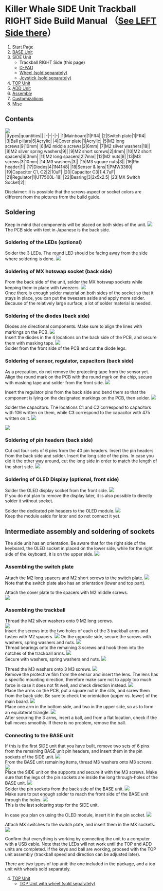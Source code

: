# Killer Whale SIDE Unit Trackball RIGHT Side Build Manual （[See LEFT Side there](../leftside/3_SIDE_TRACKBALL.md)）

1. [Start Page](../README_EN.md)
2. [BASE Unit](../rightside/2_BASE.md)
3. SIDE Unit
   - Trackball RIGHT Side (this page)
   - [D-PAD](../rightside/3_SIDE_DPAD.md)
   - [Wheel (sold separately)](../rightside/3_SIDE_WHEEL.md)
   - [Joystick (sold separately)](../rightside/3_SIDE_JOYSTICK.md)
4. [TOP Unit](../rightside/4_TOP.md)
5. [ADD Unit](../rightside/5_ADD.md)
6. [Assembly](../rightside/6_ASSEMBLE.md)
7. [Customizations](../rightside/7_CUSTOM.md)
8. [Misc](../rightside/8_MISC.md)

## Contents
![](../img/trackball/IMG_5057.jpg)    
||types|quantities||
|-|-|-|-|
|1|Mainboard|1|FR4|
|2|Switch plate|1|FR4|
|3|Ball pillars|6|Acrylic|
|4|Cover plate|1|Acrylic|
|5|M2 long screws|9|10mm|
|6|M2 middle screws|2|6mm|
|7|M2 silver washers|18||
|8|M2 silver spring washers|9||
|9|M2 short screws|2|4mm|
|10|M2 short spacers|6|3mm|
|11|M2 long spacers|2|7mm|
|12|M2 nuts|9|
|13|M3 screws|3|10mm|
|14|M3 washers|3||
|15|M3 square nuts|3||
|16|Pin header|1||
|17|Diodes|4|1N4148|
|18|Sensor & lens|1|PMW3360|
|19|Capacitor C1, C2|2|10uF|
|20|Capacitor C3|1|4.7uF|
|21|Regulator|1|UT7500L-18|
|22|Bearing|3|2x5x2.5|
|23|MX Switch Socket|2||

Disclaimer: it is possible that the screws aspect or socket colors are different from the pictures from the build guide.



## Soldering
Keep in mind that components will be placed on both sides of the unit.
![](../img/trackball/IMG_5060.jpg)  
The PCB side with text in Japanese is the back side.
### Soldering of the LEDs (optional)  
Solder the 3 LEDs. The round LED should be facing away from the side where soldering is done.
![](../img/trackball/IMG_5063.jpg)  


### Soldering of MX hotswap socket (back side)
From the back side of the unit, solder the MX hotswap sockets while keeping them in place with tweezers.
![](../img/trackball/IMG_6009.jpg)  
Once there is enough solder material on both sides of the socket so that it stays in place, you can put the tweezers aside and apply more solder.
Because of the relatively large surface, a lot of solder material is needed.

### Soldering of the diodes (back side)
Diodes are directional components. Make sure to align the lines with markings on the PCB.
![](../img/trackball/IMG_6012.jpg)  
Insert the diodes in the 4 locations on the back side of the PCB, and secure them with masking tape.
![](../img/trackball/IMG_6016.jpg)  
Solder from the front side of the PCB and cut the diode legs.

### Soldering of sensor, regulator, capacitors (back side)
As a precaution, do not remove the protecting tape from the sensor yet.
Align the round mark on the PCB with the round mark on the chip, secure with masking tape and solder from the front side.
![](../img/trackball/IMG_5084.jpg)  

Insert the regulator pins from the back side and bend them so that the component is lying on the designated markings on the PCB, then solder.
![](../img/trackball/IMG_5091.jpg)  

Solder the capacitors. The locations C1 and C2 correspond to capacitors with 106 written on them, while C3 correspond to the capacitor with 475 written on it.
![](../img/trackball/IMG_7074.jpg)  
 
![](../img/trackball/IMG_5096.jpg)  


### Soldering of pin headers (back side)
Cut out four sets of 6 pins from the 40 pin headers. Insert the pin headers from the back side and solder.
Insert the long side of the pins. In case you did it the other way around, cut the long side in order to match the length of the short side.
![](../img/trackball/IMG_5107.jpg)  

### Soldering of OLED Display (optional, front side)
Solder the OLED display socket from the front side.
![](../img/trackball/IMG_5109.jpg)  
If you do not plan to remove the display later, it is also possible to directly solder it without socket.

Solder the dedicated pin headers to the OLED module.
![](../img/trackball/IMG_5116.jpg)  
Keep the module aside for later and do not connect it yet.

## Intermediate assembly and soldering of sockets
The side unit has an orientation. Be aware that for the right side of the keyboard, the OLED socket in placed on the lower side, while for the right side of the keyboard, it is on the upper side.
![](../img/trackball/IMG_5117.jpg)  

### Assembling the switch plate
Attach the M2 long spacers and M2 short screws to the switch plate.
![](../img/trackball/IMG_5126.jpg)  
Note that the switch plate also has an orientation (lower and top part).
  
Attach the cover plate to the spacers with M2 middle screws.  
![](../img/trackball/IMG_5127.jpg)  

### Assembling the trackball

Thread the M2 silver washers onto 9 M2 long screws.  
![](../img/trackball/IMG_5130.jpg)  
Insert the screws into the two holes of each of the 3 trackball arms and fasten with M2 spacers. 
![](../img/trackball/IMG_5134.jpg)
On the opposite side, secure the screws with washers, spring washers and nuts.
![](../img/trackball/IMG_5137.jpg)  
Thread bearings onto the remaining 3 screws and hook them into the notches of the trackball arms.
![](../img/trackball/IMG_5142.jpg)  
Secure with washers, spring washers and nuts.
![](../img/trackball/IMG_5147.jpg)  

Thread the M3 washers onto 3 M3 screws. 
![](../img/trackball/IMG_5149.jpg)  
Remove the protective film from the sensor and insert the lens. The lens has a specific mounting direction, therefore make sure not to apply too much force in case it does not fit well, and check direction instead.
![](../img/trackball/IMG_5155.jpg)  
Place the arms on the PCB, put a square nut in the slits, and screw them from the back side.
Be sure to check the orientation (upper vs. lower) of the main board.
![](../img/trackball/IMG_5157.jpg)  
Place one arm in the bottom side, and two in the upper side, so as to form an equilateral triangle.
![](../img/trackball/IMG_5159.jpg)  
After securing the 3 arms, insert a ball, and from a flat location, check if the ball moves smoothly. If there is no problem, remove the ball.

### Connecting to the BASE unit
If this is the first SIDE unit that you have built, remove two sets of 6 pins from the remaining BASE unit pin headers, and insert them in the pin sockets of the SIDE unit.
![](../img/trackball/IMG_5167.jpg)  
From the BASE unit remaining items, thread M3 washers onto M3 screws.  
![](../img/trackball/IMG_5169.jpg)  
Place the SIDE unit on the supports and secure it with the M3 screws. Make sure that the legs of the pin sockets are inside the long through-holes of the BASE unit.
![](../img/trackball/IMG_5177.jpg)  
Solder the pin sockets from the back side of the BASE unit.
![](../img/trackball/IMG_5180.jpg)  
Make sure to put enough solder to reach the front side of the BASE unit through the holes.
![](../img/trackball/IMG_5184.jpg)  
This is the last soldering step for the SIDE unit.

In case you plan on using the OLED module, insert it in the pin socket.
![](../img/trackball/IMG_5190.jpg) 

Attach MX switches to the switch plate, and insert them in the MX sockets. 
![](../img/trackball/IMG_5193.jpg) 

Confirm that everything is working by connecting the unit to a computer with a USB cable. Note that the LEDs will not work until the TOP and ADD units are completed.
If the keys and ball are working, proceed with the TOP unit assembly (trackball speed and direction can be adjusted later).

There are two types of top unit: the one included in the package, and a top unit with wheels sold separately.
  
4. [TOP Unit](../rightside/4_TOP.md)
   - [TOP Unit with wheel (sold separately)](../rightside/4_TOP_WHEEL.md)
